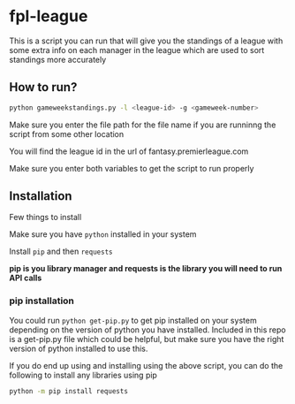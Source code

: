 # fpl-league

This is a script you can run that will give you the standings of a league with some extra info on each manager in the league which are used to sort standings more accurately

## How to run?

```sh
python gameweekstandings.py -l <league-id> -g <gameweek-number>
```

Make sure you enter the file path for the file name if you are runninng the script from some other location

You will find the league id in the url of fantasy.premierleague.com

Make sure you enter both variables to get the script to run properly

## Installation

Few things to install

Make sure you have `python` installed in your system

Install `pip` and then `requests`

**pip is you library manager and requests is the library you will need to run API calls**

### pip installation

You could run `python get-pip.py` to get pip installed on your system depending on the version of python you have installed. Included in this repo is a get-pip.py file which could be helpful, but make sure you have the right version of python installed to use this.

If you do end up using and installing using the above script, you can do the following to install any libraries using pip

```sh
python -m pip install requests
```
